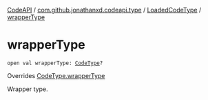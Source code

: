 [CodeAPI](../../index.md) / [com.github.jonathanxd.codeapi.type](../index.md) / [LoadedCodeType](index.md) / [wrapperType](.)

# wrapperType

`open val wrapperType: `[`CodeType`](../-code-type/index.md)`?`

Overrides [CodeType.wrapperType](../-code-type/wrapper-type.md)

Wrapper type.

